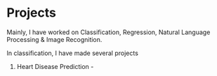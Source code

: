 # Projects

Mainly, I have worked on Classification, Regression, Natural Language Processing & Image Recognition.

In classification, I have made several projects
1. Heart Disease Prediction - 
